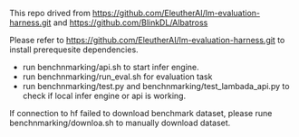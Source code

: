 This repo drived from https://github.com/EleutherAI/lm-evaluation-harness.git and https://github.com/BlinkDL/Albatross 

Please refer to https://github.com/EleutherAI/lm-evaluation-harness.git to install prerequesite dependencies.

* run benchnmarking/api.sh to start infer engine.
* run benchnmarking/run_eval.sh for evaluation task
* run benchnmarking/test.py and benchnmarking/test_lambada_api.py to check if local infer engine or api is working.

If connection to hf failed to download benchmark dataset, please rune benchnmarking/downloa.sh to manually download dataset.
